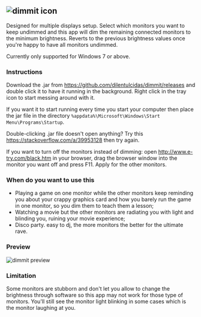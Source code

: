 ![dimmit icon](https://i.imgur.com/HnvGnRy.png)
<br />
---

Designed for multiple displays setup.
Select which monitors you want to keep undimmed and this app will dim the remaining connected monitors to the minimum brightness. Reverts to the previous brightness values once you're happy to have all monitors undimmed.

Currently only supported for Windows 7 or above.

### Instructions
Download the .jar from https://github.com/dilentulcidas/dimmit/releases and double click it to have it running in the background. Right click in the tray icon to start messing around with it.

If you want it to start running every time you start your computer then place the jar file in the directory `%appdata%\Microsoft\Windows\Start Menu\Programs\Startup`.

Double-clicking .jar file doesn't open anything? Try this https://stackoverflow.com/a/39953128 then try again.

If you want to turn off the monitors instead of dimming: open http://www.e-try.com/black.htm in your browser, drag the browser window into the monitor you want off and press F11. Apply for the other monitors.

### When do you want to use this
- Playing a game on one monitor while the other monitors keep reminding you about your crappy graphics card and how you barely run the game in one monitor, so you dim them to teach them a lesson;
- Watching a movie but the other monitors are radiating you with light and blinding you, ruining your movie experience;
- Disco party. easy to dj, the more monitors the better for the ultimate rave.

### Preview
![dimmit preview](https://i.gyazo.com/b97a7a9da6ab969d07003386dca46b7f.png)


### Limitation
Some monitors are stubborn and don't let you allow to change the brightness through software so this app may not work for those type of monitors. You'll still see the monitor light blinking in some cases which is the monitor laughing at you.
